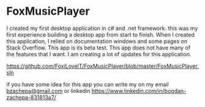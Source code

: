 # FoxMusicPlayer

I created my first desktop application in c# and .net framework. this was my first experience building a desktop app from start to finish. 
When I created this application, I relied on documentation windows and some pages on Stack Overflow. This app is its beta test. 
This app does not have many of the features that I want. I am creating a lot of updates for this application.

https://github.com/FoxiLoveIT/FoxMusicPlayer/blob/master/FoxMusicPlayer.sln

if you have some idea for this app you can write my on my email bzachepa@gmail.com or linkedin https://www.linkedin.com/in/bogdan-zachepa-831813a7/
